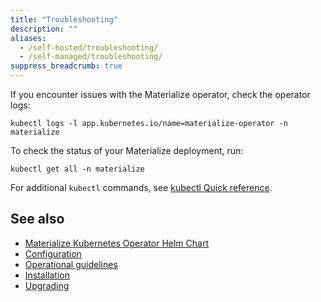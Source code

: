 ```yaml
---
title: "Troubleshooting"
description: ""
aliases:
  - /self-hosted/troubleshooting/
  - /self-managed/troubleshooting/
suppress_breadcrumb: true
---
```


If you encounter issues with the Materialize operator, check the operator logs:

```shell
kubectl logs -l app.kubernetes.io/name=materialize-operator -n materialize
```

To check the status of your Materialize deployment, run:

```shell
kubectl get all -n materialize
```

For additional `kubectl` commands, see [kubectl Quick reference](https://kubernetes.io/docs/reference/kubectl/quick-reference/).

## See also

- [Materialize Kubernetes Operator Helm Chart](/self-managed/)
- [Configuration](/self-managed/configuration/)
- [Operational guidelines](/self-managed/operational-guidelines/)
- [Installation](/self-managed/installation/)
- [Upgrading](/self-managed/upgrading/)
